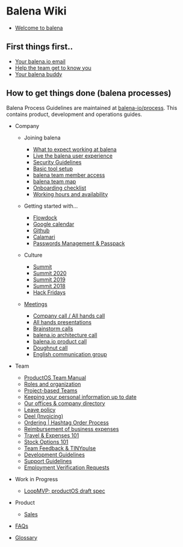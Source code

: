 # Balena Wiki

- [Welcome to balena](https://github.com/balena-io/balena/wiki/Welcome-to-Balena)

## First things first.. 

- [Your balena.io email](https://github.com/balena-io/balena-io/wiki/Your-balena.io-email)
- [Help the team get to know you](https://github.com/balena-io/balena/wiki/Help-the-team-get-to-know-you)
- [Your balena buddy](https://github.com/balena-io/balena/wiki/Your-balena-buddy)


## How to get things done (balena processes)

Balena Process Guidelines are maintained at [balena-io/process](https://github.com/balena-io/process). This contains product, development and operations guides.

- Company
  - Joining balena
    - [What to expect working at balena](https://github.com/balena-io/balena/wiki/What-to-expect-working-at-balena)
    - [Live the balena user experience](https://github.com/balena-io/balena/wiki/Live-the-balena-user-experience)
    - [Security Guidelines](https://github.com/balena-io/balena/wiki/Security-guidelines)
    - [Basic tool setup](https://github.com/resin-io/hq/wiki/Basic-tool-setup)
    - [balena team member access](https://github.com/balena-io/balena/wiki/balena-team-member-access)
    - [balena team map](https://github.com/balena-io/balena/wiki/balena-team-map)
    - [Onboarding checklist](https://github.com/balena-io/balena/wiki/Onboarding-checklist)
    - [Working hours and availability](https://github.com/resin-io/hq/wiki/Working-hours-and-availability)
  
  - Getting started with...
    - [Flowdock](https://github.com/resin-io/hq/wiki/Flowdock)
    - [Google calendar](https://github.com/resin-io/hq/wiki/Google-calendar)
    - [Github](https://github.com/resin-io/hq/wiki/Github)
    - [Calamari](https://github.com/resin-io/hq/wiki/Calamari)
    - [Passwords Management & Passpack](https://github.com/balena-io/balena/wiki/passwords-management---Passpack)

  - Culture
      - [Summit](https://github.com/resin-io/hq/wiki/Summit)
      - [Summit 2020](https://github.com/balena-io/balena-io/wiki/Summit-2020)
      - [Summit 2019](https://github.com/balena-io/balena/wiki/Summit-2019-Keynotes)
      - [Summit 2018](https://github.com/balena-io/balena/wiki/Summit-2018-Keynotes)
      - [Hack Fridays](https://github.com/resin-io/hq/wiki/Hack-Fridays)

  - [Meetings](https://github.com/resin-io/hq/wiki/Meetings)
    - [Company call / All hands call](https://github.com/balena-io/balena-io/wiki/All-hands-calls)
    - [All hands presentations](https://github.com/resin-io/hq/wiki/All-hands-presentations)
    - [Brainstorm calls](https://github.com/balena-io/balena-io/wiki/Brainstorm-calls)
    - [balena.io architecture call](https://github.com/resin-io/hq/wiki/Architecture-Calls)
    - [balena.io product call](https://github.com/resin-io/hq/wiki/Product-Calls)
    - [Doughnut call](https://github.com/balena-io/balena/wiki/Doughnut-Calls)
    - [English communication group](https://github.com/balena-io/balena-io/wiki/English-Communication-Group)


- Team
    - [ProductOS Team Manual](https://github.com/product-os/product-os#what-is-productos)
    - [Roles and organization](https://github.com/resin-io/hq/wiki/Roles-and-organization)
    - [Project-based Teams](https://github.com/resin-io/hq/wiki/Project-based-teams)
    - [Keeping your personal information up to date](https://github.com/balena-io/balena-io/wiki/Keeping-your-personal-information-up-to-date)
    - [Our offices & company directory](https://github.com/balena-io/balena-io/wiki/Our-offices-&-company-directory)
    - [Leave policy](https://github.com/balena-io/balena-io/wiki/Leave-Policy)
    - [Deel (Invoicing)](https://github.com/balena-io/balena-io/wiki/Deel-(Invoicing))
    - [Ordering | Hashtag Order Process](https://github.com/balena-io/balena/wiki/Ordering-%7C-Hashtag-Order-Process)
    - [Reimbursement of business expenses](https://github.com/resin-io/hq/wiki/Reimbursement-of-business-expenses)
    - [Travel & Expenses 101](https://github.com/resin-io/hq/wiki/Travel-&-Expenses-101)
    - [Stock Options 101](https://github.com/resin-io/hq/wiki/Stock-options-information)
    - [Team Feedback & TINYpulse](https://github.com/resin-io/hq/wiki/Feedback)
    - [Development Guidelines](https://github.com/balena-io/balena/wiki/Development,-Support-and-Process-Guidelines)
    - [Support Guidelines](https://github.com/balena-io/process/tree/master/process/support)
    - [Employment Verification Requests](https://github.com/balena-io/balena-io/wiki/Employment-Verification-Requests)

- Work in Progress
    - [LoopMVP; productOS draft spec](https://docs.google.com/document/d/17_EnBWn_JKQzlAE98UiHp4cuy-l50Ist2_q-c24ojds/edit#heading=h.o9drtpe4wedm)

- Product
    - [Sales](https://github.com/resin-io/hq/wiki/Sales)

- [FAQs](https://github.com/resin-io/hq/wiki/FAQ)

- [Glossary](https://docs.google.com/document/d/1GcHzn-Nxvnh4WWpspeVyJV9D8V890DLXZAOmwO7jB7c/edit)